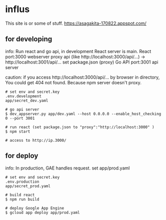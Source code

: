 # influs
This site is or some of stuff.
https://asagakita-170822.appspot.com/

## for developing

info: Run react and go api, in development React server is main.
React port:3000
	webserver
	proxy api (like http://localhost:3000/api/...) -> http://localhost:3001/api/...
	set package.json (proxy)
Go API port:3001
	api server

caution: if you access http://localhost:3000/api/... by browser in directory,
You could get 404 not found. Because npm server doesn't proxy.

```
# set env and secret.key
.env.development
app/secret_dev.yaml

# go api server
$ dev_appserver.py app/dev.yaml --host 0.0.0.0 --enable_host_checking 0 --port 3001

# run react (set package.json to "proxy":"http://localhost:3000" )
$ npm start

# access to http://ip.3000/
```

## for deploy

info: In production, GAE handles request.
set app/prod.yaml

```
# set env and secret.key
.env.production
app/secret_prod.yaml

# build react
$ npm run build

# deploy Google App Engine
$ gcloud app deploy app/prod.yaml
```

